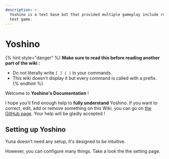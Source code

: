 ```yaml
---
description: >-
  Yoshino is a text base bot that provided multiple gameplay include role play
  text game.
---
```


# Yoshino

{% hint style="danger" %}
**Make sure to read this before reading another part of the wiki :**

* Do not literally write `[ ] ( )` in your commands. 
* This wiki doesn't display it but every command is called with a prefix.
{% endhint %}

Welcome to **Yoshino's Documentation** !

I hope you'll find enough help to **fully understand** Yoshino. If you want to correct, edit, add or remove something on this Wiki, you can go on [the GitHub page](https://github.com/HellCatVN/yuna/tree/docs). Your help will be gladly accepted ! 

## Setting up Yoshino

Yuna doesn't need any setup, it's designed to be intuitive.

However, you can configure many things. Take a look the the setting page.

